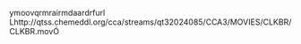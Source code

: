    ymoov   qrmra   irmda   ardrf    url    Lhttp://qtss.chemeddl.org/cca/streams/qt32024085/CCA3/MOVIES/CLKBR/CLKBR.mov Ó
